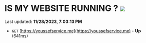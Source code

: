 # IS MY WEBSITE RUNNING ? [![](https://img.shields.io/static/v1?label=Sponsor&message=%E2%9D%A4&logo=GitHub&color=%23fe8e86)](https://github.com/sponsors/<username>)

Last updated: **11/28/2023, 7:03:13 PM**

- `GET` [https://youssefservice.me](https://youssefservice.me) - **Up** (641ms)
